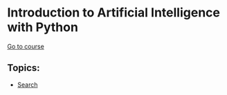 # Introduction to Artificial Intelligence with Python

[Go to course](https://courses.edx.org/courses/course-v1:HarvardX+CS50AI+1T2020/course/)

## Topics:

- [Search](./lecture_0)

